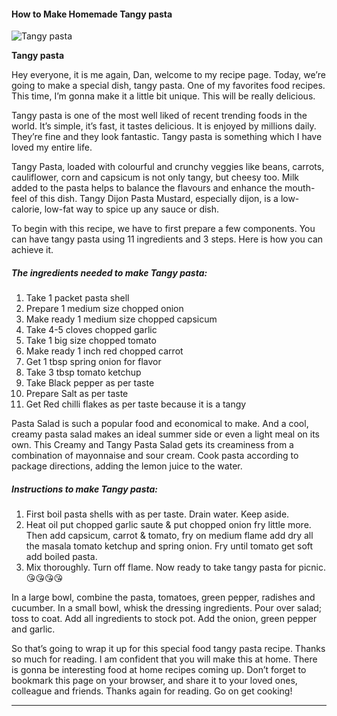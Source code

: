             

#### How to Make Homemade Tangy pasta

![Tangy pasta](https://img-global.cpcdn.com/recipes/554880b64be71f31/751x532cq70/tangy-pasta-recipe-main-photo.jpg)

**Tangy pasta**

Hey everyone, it is me again, Dan, welcome to my recipe page. Today, we’re going to make a special dish, tangy pasta. One of my favorites food recipes. This time, I’m gonna make it a little bit unique. This will be really delicious.

Tangy pasta is one of the most well liked of recent trending foods in the world. It’s simple, it’s fast, it tastes delicious. It is enjoyed by millions daily. They’re fine and they look fantastic. Tangy pasta is something which I have loved my entire life.

Tangy Pasta, loaded with colourful and crunchy veggies like beans, carrots, cauliflower, corn and capsicum is not only tangy, but cheesy too. Milk added to the pasta helps to balance the flavours and enhance the mouth-feel of this dish. Tangy Dijon Pasta Mustard, especially dijon, is a low-calorie, low-fat way to spice up any sauce or dish.

To begin with this recipe, we have to first prepare a few components. You can have tangy pasta using 11 ingredients and 3 steps. Here is how you can achieve it.

##### The ingredients needed to make Tangy pasta:

1.  Take 1 packet pasta shell
2.  Prepare 1 medium size chopped onion
3.  Make ready 1 medium size chopped capsicum
4.  Take 4-5 cloves chopped garlic
5.  Take 1 big size chopped tomato
6.  Make ready 1 inch red chopped carrot
7.  Get 1 tbsp spring onion for flavor
8.  Take 3 tbsp tomato ketchup
9.  Take Black pepper as per taste
10.  Prepare Salt as per taste
11.  Get Red chilli flakes as per taste because it is a tangy

Pasta Salad is such a popular food and economical to make. And a cool, creamy pasta salad makes an ideal summer side or even a light meal on its own. This Creamy and Tangy Pasta Salad gets its creaminess from a combination of mayonnaise and sour cream. Cook pasta according to package directions, adding the lemon juice to the water.

##### Instructions to make Tangy pasta:

1.  First boil pasta shells with as per taste. Drain water. Keep aside.
2.  Heat oil put chopped garlic saute & put chopped onion fry little more. Then add capsicum, carrot & tomato, fry on medium flame add dry all the masala tomato ketchup and spring onion. Fry until tomato get soft add boiled pasta.
3.  Mix thoroughly. Turn off flame. Now ready to take tangy pasta for picnic. 😘😘😘😘

In a large bowl, combine the pasta, tomatoes, green pepper, radishes and cucumber. In a small bowl, whisk the dressing ingredients. Pour over salad; toss to coat. Add all ingredients to stock pot. Add the onion, green pepper and garlic.

So that’s going to wrap it up for this special food tangy pasta recipe. Thanks so much for reading. I am confident that you will make this at home. There is gonna be interesting food at home recipes coming up. Don’t forget to bookmark this page on your browser, and share it to your loved ones, colleague and friends. Thanks again for reading. Go on get cooking!

* * *